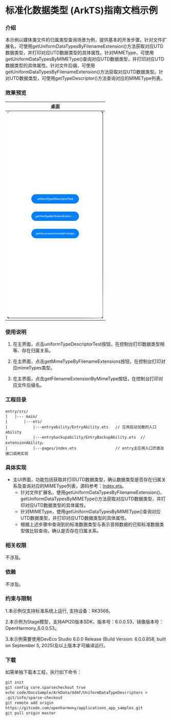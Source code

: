 # 标准化数据类型 (ArkTS)指南文档示例

### 介绍

本示例以媒体类文件的归属类型查询场景为例，提供基本的开发步骤。针对文件扩展名，可使用getUniformDataTypesByFilenameExtension()方法获取对应UTD数据类型，并打印对应UTD数据类型的具体属性。针对MIMEType，可使用getUniformDataTypesByMIMEType()查询对应UTD数据类型，并打印对应UTD数据类型的具体属性。针对文件后缀，可使用getUniformDataTypesByFilenameExtension()方法获取对应UTD数据类型。针对UTD数据类型，可使用getTypeDescriptor()方法查询对应的MIMEType列表。

### 效果预览

| 桌面                                |
|-----------------------------------|
| ![image.PNG](screenshots/image.PNG) |

### 使用说明

1. 在主界面，点击uniformTypeDescriptorTest按钮，在控制台打印数据类型相等、存在归属关系。

2. 在主界面，点击getMimeTypeByFilenameExtensions按钮，在控制台打印对应mimeTypes类型。

3. 在主界面，点击getFilenameExtensionByMimeType按钮，在控制台打印对应文件后缀名。

### 工程目录
```
entry/src/
|   |--- main/
|       |---ets/
|           |---entryability/EntryAbility.ets   // 应用启动加载的入口ability
|           |---entrybackupability/EntryBackupAbility.ets  // extensionAbility。
|           |---pages/index.ets                 // entry主应用入口页面及接口调用实现
```

### 具体实现

* 主UI界面，功能包括获取并打印UTD数据类型，确认数据类型是否存在归属关系及查询对应的MIMEType列表，源码参考：[Index.ets](entry/src/main/ets/pages/Index.ets)。
    * 针对文件扩展名，使用getUniformDataTypesByFilenameExtension()、getUniformDataTypesByMIMEType()方法获取对应UTD数据类型，并打印对应UTD数据类型的具体属性。
    * 针对MIMEType，使用getUniformDataTypesByMIMEType()查询对应UTD数据类型，并打印对应UTD数据类型的具体属性。
    * 根据上述步骤中查询到的标准数据类型与表示音频数据的已知标准数据类型做比较查询，确认是否存在归属关系。

### 相关权限

不涉及。

### 依赖

不涉及。

### 约束与限制

1.本示例仅支持标准系统上运行, 支持设备：RK3568。

2.本示例为Stage模型，支持API20版本SDK，版本号：6.0.0.53，镜像版本号：OpenHarmony_6.0.0.53。

3.本示例需要使用DevEco Studio 6.0.0 Release (Build Version: 6.0.0.858, built on September 5, 2025)及以上版本才可编译运行。

### 下载

如需单独下载本工程，执行如下命令：

````
git init
git config core.sparsecheckout true
echo code/DocsSample/ArkData/Udmf/UniformDataTypeDescriptors > .git/info/sparse-checkout
git remote add origin https://gitcode.com/openharmony/applications_app_samples.git
git pull origin master
````